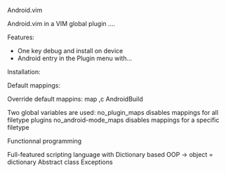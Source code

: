 Android.vim

Android.vim in a VIM global plugin ....

Features:
- One key debug and install on device
- Android entry in the Plugin menu with...

Installation:

Default mappings:

Override default mappins:
map ,c  <Plug>AndroidBuild



Two global variables are used:
no_plugin_maps		disables mappings for all filetype plugins
no_android-mode_maps		disables mappings for a specific filetype


Functionnal programming

Full-featured scripting language with
Dictionary based OOP -> object = dictionary
Abstract class
Exceptions


